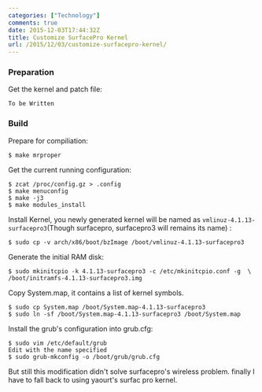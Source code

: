 ```yaml
---
categories: ["Technology"]
comments: true
date: 2015-12-03T17:44:32Z
title: Customize SurfacePro Kernel
url: /2015/12/03/customize-surfacepro-kernel/
---
```


### Preparation
Get the kernel and patch file:    

```
To be Written
```

### Build
Prepare for compiliation:    

```
$ make mrproper
```

Get the current running configuration:    

```
$ zcat /proc/config.gz > .config
$ make menuconfig
$ make -j3
$ make modules_install
```

Install Kernel, you newly generated kernel will be named as
`vmlinuz-4.1.13-surfacepro3`(Though surfacepro, surfacepro3 will remains its name) :    

```
$ sudo cp -v arch/x86/boot/bzImage /boot/vmlinuz-4.1.13-surfacepro3
```

Generate the initial RAM disk:    

```
$ sudo mkinitcpio -k 4.1.13-surfacepro3 -c /etc/mkinitcpio.conf -g  \ 
/boot/initramfs-4.1.13-surfacepro3.img
```

Copy System.map, it contains a list of kernel symbols.    

```
$ sudo cp System.map /boot/System.map-4.1.13-surfacepro3
$ sudo ln -sf /boot/System.map-4.1.13-surfacepro3 /boot/System.map
```

Install the grub's configuration into grub.cfg:    

```
$ sudo vim /etc/default/grub
Edit with the name specified
$ sudo grub-mkconfig -o /boot/grub/grub.cfg
```

But still this modification didn't solve surfacepro's wireless problem. finally I have
to fall back to using yaourt's surfac pro kernel.     
